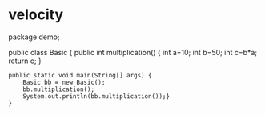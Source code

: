 # velocity

package demo;


public class Basic {
	public int multiplication() {
		int a=10;
		int b=50;
		int c=b*a;
		return c;
	}
	
	public static void main(String[] args) {
		Basic bb = new Basic();
		bb.multiplication();
		System.out.println(bb.multiplication());}
	}
	
		
